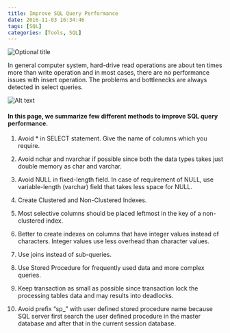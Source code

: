 ```yaml
---
title: Improve SQL Query Performance
date: 2016-11-03 16:34:46
tags: [SQL]
categories: [Tools, SQL]
---
```


![](http://og2api1gp.bkt.clouddn.com/static/images/mysql.png "Optional title")

In general computer system, hard-drive read operations are about ten times more than write operation and in most cases, there are no performance issues with insert operation. The problems and bottlenecks are always detected in select queries.

![Alt text](http://og2api1gp.bkt.clouddn.com/static/images/hardware-delay.png "Optional title")

#### In this page, we summarize few different methods to improve SQL query performance.

1. Avoid * in SELECT statement. Give the name of columns which you require.

2. Avoid nchar and nvarchar if possible since both the data types takes just double memory as char and varchar.

3. Avoid NULL in fixed-length field. In case of requirement of NULL, use variable-length (varchar) field that takes less space for NULL.

4. Create Clustered and Non-Clustered Indexes.

5. Most selective columns should be placed leftmost in the key of a non-clustered index.

6. Better to create indexes on columns that have integer values instead of characters. Integer values use less overhead than character values.

7. Use joins instead of sub-queries.

8. Use Stored Procedure for frequently used data and more complex queries.

9. Keep transaction as small as possible since transaction lock the processing tables data and may results into deadlocks.

10. Avoid prefix “sp_” with user defined stored procedure name because SQL server first search the user defined procedure in the master database and after that in the current session database.

